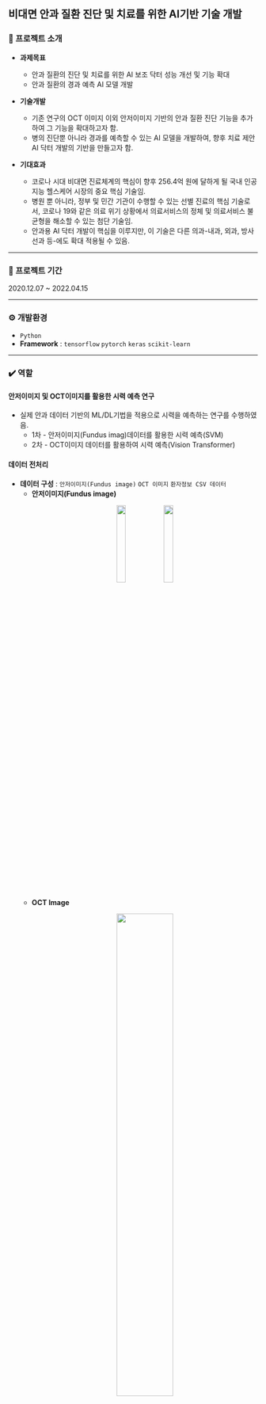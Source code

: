 ## 비대면 안과 질환 진단 및 치료를 위한 AI기반 기술 개발
### 📌 프로젝트 소개
- **과제목표**
  - 안과 질환의 진단 및 치료를 위한 AI 보조 닥터 성능 개선 및 기능 확대
  - 안과 질환의 경과 예측 AI 모델 개발

 - **기술개발**
   - 기존 연구의 OCT 이미지 이외 안저이미지 기반의 안과 질환 진단 기능을 추가하여 그 기능을 확대하고자 함.
   - 병의 진단뿐 아니라 경과를 예측할 수 있는 AI 모델을 개발하여, 향후 치료 제안 AI 닥터 개발의 기반을 만들고자 함.

- **기대효과**
  - 코로나 시대 비대면 진료체계의 핵심이 향후 256.4억 원에 달하게 될 국내 인공지능 헬스케어 시장의 중요 핵심 기술임.
  - 병원 뿐 아니라, 정부 및 민간 기관이 수행할 수 있는 선별 진료의 핵심 기술로서, 코로나 19와 같은 의료 위기 상황에서 의료서비스의 정체 및 의료서비스 불균형을 해소할 수 있는 첨단 기술임.
  - 안과용 AI 닥터 개발이 핵심을 이루지만, 이 기술은 다른 의과-내과, 외과, 방사선과 등-에도 확대 적용될 수 있음. 

---

### 📆 프로젝트 기간
2020.12.07 ~ 2022.04.15

---

### ⚙️ 개발환경
- `Python`
- **Framework** : `tensorflow` `pytorch` `keras` `scikit-learn`
  
---

### ✔️ 역할
#### 안저이미지 및 OCT이미지를 활용한 시력 예측 연구 
- 실제 안과 데이터 기반의 ML/DL기법을 적용으로 시력을 예측하는 연구를 수행하였음.
  - 1차 - 안저이미지(Fundus imag)데이터를 활용한 시력 예측(SVM)
  - 2차 - OCT이미지 데이터를 활용하여 시력 예측(Vision Transformer)


#### 데이터 전처리
- **데이터 구성** : `안저이미지(Fundus image)` `OCT 이미지` `환자정보 CSV 데이터`
  - **안저이미지(Fundus image)**
    <p align="center">  
    <img src="https://github.com/ssh6lq/Development-of-AI-based-technology-for-diagnosis-and-treatment-of-ophthalmic-diseases/assets/154342847/82568f36-fa1e-4e20-96a2-92e636f3026b.png" align="center" width="20%">  
    <img src="https://github.com/ssh6lq/Development-of-AI-based-technology-for-diagnosis-and-treatment-of-ophthalmic-diseases/assets/154342847/239e80db-6c95-49a0-bedf-f62be4a2329e.png" align="center" width="20%">  
    </p>
  - **OCT Image**
    <p align="center">  
    <img src="https://github.com/ssh6lq/Development-of-AI-based-technology-for-diagnosis-and-treatment-of-ophthalmic-diseases/assets/154342847/a0a56ce1-611a-443f-84f2-7a7a9f849535.png" align="center" width="50%">  
    </p>





